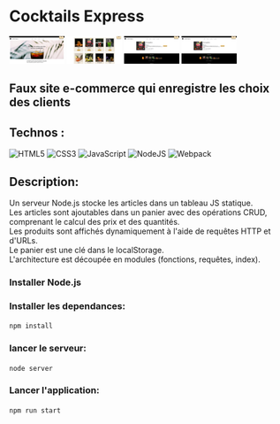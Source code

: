 # Cocktails Express

  <img style="width: 100px;" src="./SRC/images/github/git1.png" alt="">
  <img style="width: 100px;" src="./SRC/images/github/git2.png" alt="">
  <img style="width: 100px;" src="./SRC/images/github/git3.png" alt="">
  <img style="width: 100px;" src="./SRC/images/github/git3.png" alt="">

## Faux site e-commerce qui enregistre les choix des clients

## Technos :

![HTML5](https://img.shields.io/badge/html5-%23E34F26.svg?style=for-the-badge&logo=html5&logoColor=white)
![CSS3](https://img.shields.io/badge/css3-%231572B6.svg?style=for-the-badge&logo=css3&logoColor=white)
![JavaScript](https://img.shields.io/badge/javascript-%23323330.svg?style=for-the-badge&logo=javascript&logoColor=%23F7DF1E)
![NodeJS](https://img.shields.io/badge/node.js-6DA55F?style=for-the-badge&logo=node.js&logoColor=white)
![Webpack](https://img.shields.io/badge/webpack-%238DD6F9.svg?style=for-the-badge&logo=webpack&logoColor=black)

## Description:

Un serveur Node.js stocke les articles dans un tableau JS statique.<br>
Les articles sont ajoutables dans un panier avec des opérations CRUD, comprenant le calcul des prix et des quantités.<br>
Les produits sont affichés dynamiquement à l'aide de requêtes HTTP et d'URLs.<br>
Le panier est une clé dans le localStorage.<br>
L'architecture est découpée en modules (fonctions, requêtes, index).


### Installer Node.js 

### Installer les dependances:
`npm install`

### lancer le serveur:
`node server`

### Lancer l'application:
`npm run start`
